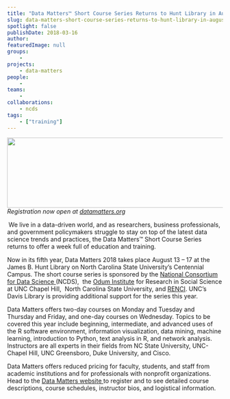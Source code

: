 ```yaml
---
title: "Data Matters™ Short Course Series Returns to Hunt Library in August"
slug: data-matters-short-course-series-returns-to-hunt-library-in-august
spotlight: false
publishDate: 2018-03-16
author: 
featuredImage: null
groups:
    - 
projects:
    - data-matters
people:
    - 
teams: 
    - 
collaborations:
    - ncds
tags:
    - ["training"]
---
```

<em><img class="aligncenter size-large wp-image-17464" src="http://renci.org/wp-content/uploads/2018/03/DM-Header-1024x263.png" alt="" width="640" height="164" />Registration now open at </em><a href="http://www.datamatters.org/"><em>datamatters.org</em></a>

<strong> </strong>We live in a data-driven world, and as researchers, business professionals, and government policymakers struggle to stay on top of the latest data science trends and practices, the Data Matters™ Short Course Series returns to offer a week full of education and training. <!--more-->

Now in its fifth year, Data Matters 2018 takes place August 13 – 17 at the James B. Hunt Library on North Carolina State University’s Centennial Campus. The short course series is sponsored by the <a href="http://datascienceconsortium.org/">National Consortium for Data Science </a>(NCDS),  the <a href="http://odum.unc.edu/">Odum Institute</a> for Research in Social Science at UNC Chapel Hill,  North Carolina State University, and <a href="http://www.renci.org/">RENCI</a>. UNC’s Davis Library is providing additional support for the series this year.

Data Matters offers two-day courses on Monday and Tuesday and Thursday and Friday, and one-day courses on Wednesday. Topics to be covered this year include beginning, intermediate, and advanced uses of the R software environment, information visualization, data mining, machine learning, introduction to Python, text analysis in R, and network analysis. Instructors are all experts in their fields from NC State University, UNC-Chapel Hill, UNC Greensboro, Duke University, and Cisco.

Data Matters offers reduced pricing for faculty, students, and staff from academic institutions and for professionals with nonprofit organizations.  Head to the <a href="http://datamatters.org/">Data Matters website </a>to register and to see detailed course descriptions, course schedules, instructor bios, and logistical information.

&nbsp;
